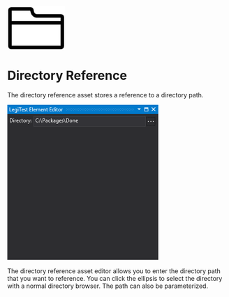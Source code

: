 ﻿![](images/DirectoryIcon.png)

# Directory Reference



The directory reference asset stores a reference to a directory path.

![](images/DirectoryReferenceAsset.png)







The directory reference asset editor allows you to enter the directory path that you want to reference. You can click the ellipsis to select the directory with a normal directory browser. The path can also be parameterized.